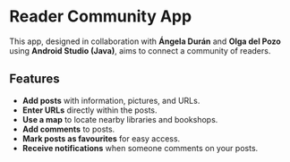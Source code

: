 # Reader Community App

This app, designed in collaboration with **Ángela Durán** and **Olga del Pozo** using **Android Studio (Java)**, aims to connect a community of readers.

## Features
- **Add posts** with information, pictures, and URLs.
- **Enter URLs** directly within the posts.
- **Use a map** to locate nearby libraries and bookshops.
- **Add comments** to posts.
- **Mark posts as favourites** for easy access.
- **Receive notifications** when someone comments on your posts.

